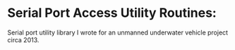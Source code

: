 # Serial Port Access Utility Routines:

Serial port utility library I wrote for an unmanned underwater vehicle project circa 2013.
